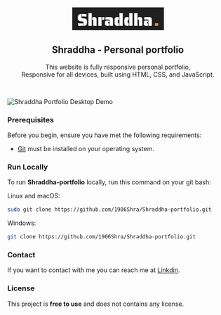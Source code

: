<div align="center">
  



  <br />
  <br />
  
  <img src="./readme-images/project-logo.png" />

  <h2 align="center">Shraddha - Personal portfolio</h2>

  This website is fully responsive personal portfolio, <br />Responsive for all devices, built using HTML, CSS, and JavaScript.

  

</div>

<br />


![Shraddha Portfolio Desktop Demo](./readme-images/desktop.png "Desktop Demo")

### Prerequisites

Before you begin, ensure you have met the following requirements:

* [Git](https://git-scm.com/downloads "Download Git") must be installed on your operating system.

### Run Locally

To run **Shraddha-portfolio** locally, run this command on your git bash:

Linux and macOS:

```bash
sudo git clone https://github.com/1906Shra/Shraddha-portfolio.git
```

Windows:

```bash
git clone https://github.com/1906Shra/Shraddha-portfolio.git
```

### Contact

If you want to contact with me you can reach me at [Linkdin](https://www.linkedin.com/in/shraddha-tripathi-8017a4246?utm_source=share&utm_campaign=share_via&utm_content=profile&utm_medium=android_app).

### License

This project is **free to use** and does not contains any license.
